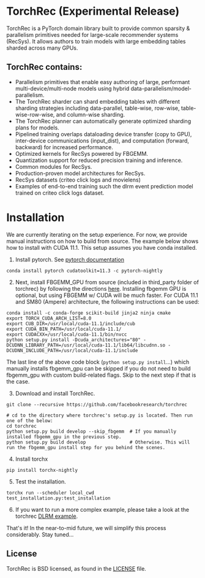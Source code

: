 # TorchRec (Experimental Release)

TorchRec is a PyTorch domain library built to provide common sparsity & parallelism primitives needed for large-scale recommender systems (RecSys). It allows authors to train models with large embedding tables sharded across many GPUs.

## TorchRec contains:
- Parallelism primitives that enable easy authoring of large, performant multi-device/multi-node models using hybrid data-parallelism/model-parallelism.
- The TorchRec sharder can shard embedding tables with different sharding strategies including data-parallel, table-wise, row-wise, table-wise-row-wise, and column-wise sharding.
- The TorchRec planner can automatically generate optimized sharding plans for models.
- Pipelined training overlaps dataloading device transfer (copy to GPU), inter-device communications (input_dist), and computation (forward, backward) for increased performance.
- Optimized kernels for RecSys powered by FBGEMM.
- Quantization support for reduced precision training and inference.
- Common modules for RecSys.
- Production-proven model architectures for RecSys.
- RecSys datasets (criteo click logs and movielens)
- Examples of end-to-end training such the dlrm event prediction model trained on criteo click logs dataset.

# Installation

We are currently iterating on the setup experience. For now, we provide manual instructions on how to build from source. The example below shows how to install with CUDA 11.1. This setup assumes you have conda installed.

1. Install pytorch. See [pytorch documentation](https://pytorch.org/get-started/locally/)
```
conda install pytorch cudatoolkit=11.3 -c pytorch-nightly
```

2. Next, install FBGEMM_GPU from source (included in third_party folder of torchrec) by following the directions [here](https://github.com/pytorch/FBGEMM/tree/main/fbgemm_gpu). Installing fbgemm GPU is optional, but using FBGEMM w/ CUDA will be much faster. For CUDA 11.1 and SM80 (Ampere) architecture, the following instructions can be used:
```
conda install -c conda-forge scikit-build jinja2 ninja cmake
export TORCH_CUDA_ARCH_LIST=8.0
export CUB_DIR=/usr/local/cuda-11.1/include/cub
export CUDA_BIN_PATH=/usr/local/cuda-11.1/
export CUDACXX=/usr/local/cuda-11.1/bin/nvcc
python setup.py install -Dcuda_architectures="80" -DCUDNN_LIBRARY_PATH=/usr/local/cuda-11.1/lib64/libcudnn.so -DCUDNN_INCLUDE_PATH=/usr/local/cuda-11.1/include
```
The last line of the above code block (`python setup.py install`...) which manually installs fbgemm_gpu can be skipped if you do not need to build fbgemm_gpu with custom build-related flags. Skip to the next step if that is the case.

3. Download and install TorchRec.
```
git clone --recursive https://github.com/facebookresearch/torchrec

# cd to the directory where torchrec's setup.py is located. Then run one of the below:
cd torchrec
python setup.py build develop --skip_fbgemm  # If you manually installed fbgemm_gpu in the previous step.
python setup.py build develop                # Otherwise. This will run the fbgemm_gpu install step for you behind the scenes.
```

4. Install torchx
```
pip install torchx-nightly
```

5. Test the installation.
```
torchx run --scheduler local_cwd test_installation.py:test_installation
```

6. If you want to run a more complex example, please take a look at the torchrec [DLRM example](torchrec/examples/dlrm/dlrm_main.py).

That's it! In the near-to-mid future, we will simplify this process considerably. Stay tuned...

## License
TorchRec is BSD licensed, as found in the [LICENSE](LICENSE) file.
